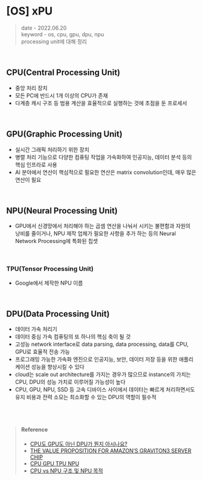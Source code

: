 # [OS] xPU
> date - 2022.06.20  
> keyword - os, cpu, gpu, dpu, npu  
> processing unit에 대해 정리  

<br>

## CPU(Central Processing Unit)
* 중앙 처리 장치
* 모든 PC에 반드시 1개 이상의 CPU가 존재
* 다계층 캐시 구조 등 범용 계산을 효율적으로 실행하는 것에 초점을 둔 프로세서


<br>

## GPU(Graphic Processing Unit)
* 실시간 그래픽 처리하기 위한 장치
* 병렬 처리 기능으로 다양한 컴퓨팅 작업을 가속화하여 인공지능, 데이터 분석 등의 핵심 인프라로 사용
* AI 분야에서 연산이 핵심적으로 필요한 연산은 matrix convolution인데, 매우 많은 연산이 필요


<br>

## NPU(Neural Processing Unit)
* GPU에서 신경망에서 처리해야 하는 곱셈 연산을 나눠서 시키는 불편함과 자원의 낭비를 줄이거나, NPU 제작 업체가 필요한 사항을 추가 하는 등의 Neural Network Processing에 특화된 칩셋

<br>

### TPU(Tensor Processing Unit)
* Google에서 제작한 NPU 이름


<br>

## DPU(Data Processing Unit)
* 데이터 가속 처리기
* 데이터 중심 가속 컴퓨팅의 또 하나의 핵심 축이 될 것
* 고성능 network interface로 data parsing, data processing, data를 CPU, GPU로 효율적 전송 가능
* 프로그래밍 가능한 가속화 엔진으로 인공지능, 보안, 데이터 저장 등을 위한 애플리케이션 성능을 향상시킬 수 있다
* cloud는 scale out architecture를 가지는 경우가 많으므로 instance의 가치는 CPU, DPU의 성능 가치로 이루어질 가능성이 높다
* CPU, GPU, NPU, SSD 등 고속 디바이스 사이에서 데이터는 빠르게 처리하면서도 유지 비용과 전력 소모는 최소화할 수 있는 DPU의 역할이 필수적


<br><br>

> #### Reference
> * [CPU도 GPU도 아닌 DPU가 뭔지 아시나요?](https://blogs.nvidia.co.kr/2020/05/26/whats-a-dpu-data-processing-unit/)
> * [THE VALUE PROPOSITION FOR AMAZON’S GRAVITON3 SERVER CHIP](https://www.nextplatform.com/2022/05/24/the-value-proposition-for-amazons-graviton3-server-chip/)
> * [CPU GPU TPU NPU](https://voidint.com/2020/10/14/cpu-gpu-tpu-npu/)
> * [CPU vs NPU 구조 및 NPU 목적](https://voidint.com/2020/11/25/gpu-vs-npu-deeplearning-difference/)
